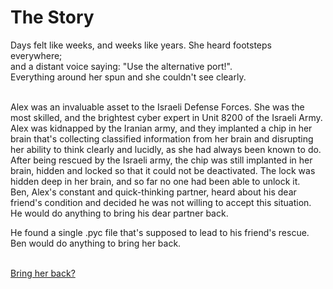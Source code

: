 ---
---
# The Story
Days felt like weeks, and weeks like years. She heard footsteps everywhere;<br>
and a distant voice saying: "Use the alternative port!".<br>
Everything around her spun and she couldn't see clearly.<br><br>

Alex was an invaluable asset to the Israeli Defense Forces. She was the most skilled, and the brightest cyber expert in Unit 8200 of the Israeli Army. Alex was kidnapped by the Iranian army, and they implanted a chip in her brain that's collecting classified information from her brain and disrupting her ability to think clearly and lucidly, as she had always been known to do.
After being rescued by the Israeli army, the chip was still implanted in her brain, hidden and locked so that it could not be deactivated. The lock was hidden deep in her brain, and so far no one had been able to unlock it.<br>
Ben, Alex's constant and quick-thinking partner, heard about his dear friend's condition and decided he was not willing to accept this situation.<br>
He would do anything to bring his dear partner back.<br>

He found a single .pyc file that's supposed to lead to his friend's rescue. Ben would do anything to bring her back.<br><br>

[Bring her back?](https://noamt1234.github.io/Networks_CTF/The_Story/lock.pyc)
